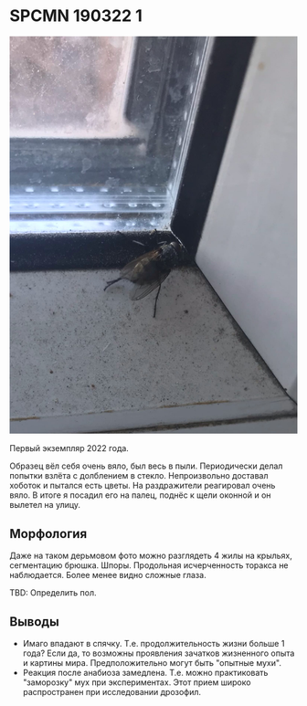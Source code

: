 # SPCMN 190322 1

![spcmn_190322_1](/imgstore/spcmn/spcmn_190322_1.jpg)

Первый экземпляр 2022 года.

Образец вёл себя очень вяло, был весь в пыли. Периодически делал попытки взлёта с долблением в стекло. Непроизвольно доставал хоботок и пытался есть цветы. На раздражители реагировал очень вяло. В итоге я посадил его на палец, поднёс к щели оконной и он вылетел на улицу.

## Морфология

Даже на таком дерьмовом фото можно разглядеть 4 жилы на крыльях, сегментацию брюшка. Шпоры. Продольная исчерченность торакса не наблюдается. Более менее видно сложные глаза.

TBD: Определить пол.

## Выводы

- Имаго впадают в спячку. Т.е. продолжительность жизни больше 1 года? Если да, то возможны проявления зачатков жизненного опыта и картины мира. Предположительно могут быть "опытные мухи".
- Реакция после анабиоза замедлена. Т.е. можно практиковать "заморозку" мух при экспериментах. Этот прием широко распространен при исследовании дрозофил.

